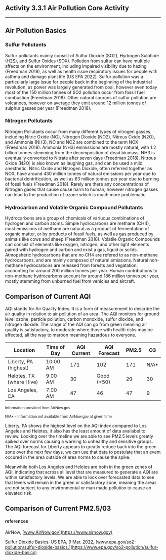 ## Activity 3.3.1 Air Pollution Core Activity

---

## Air Pollution Basics

### Sulfur Pollutants

Sulfur pollutants mainly consist of Sulfur Dioxide (SO2), Hydrogen Sulphide (H2S), and Sulfur Oxides (SOX). 
Pollution from sulfur can have multiple affects on the environment, including impaired visibility due to hazing (Freedman 2018), 
as well as health issue respiratory issues for people with asthma and damage plant life (US EPA 2022).
Sulfur pollution was a particularly large issue for people back in the beginning of the industrial revolution, as power was
largely generated from coal, however even today most of the 150 million tonnes of SO2 pollution occur from fossil fuel combustion (Freedman 2018).
Other natural sources of sulfur pollution are volcanoes, however on average they emit around 12 million tonnes of sulphur gasses
per year (Freedman 2018).

### Nitrogen Pollutants

Nitrogen Pollutants occur from many different types of nitrogen gasses, including Nitric Oxide (NO), Nitrogen Dioxide (NO2), 
Nitrous Oxide (N2O), and Ammonia (NH3), NO and NO2 are combined to the term NOX (Freedman 2018).
Ammonia (NH3) emmissions are mostly natural, with 1.2 billion tonnes stemming from the decomposition of dead biomass, NH3 is
eventually converted to Nitrate after seven days (Freedman 2018).
Nitrous Oxide (N2O) is also known as laughing gas, and can be used a mild anesthetic. 
Nitric Oxide and Nitrogen Dioxide, often referred together as NOX, have around 430 million tonnes of natural emissions per year
due to bacterial dentrification, as well as 83 million tonnes per year due to burning of fossil fuels (Freedman 2018).
Rarely are there any concentrations of Nitrogen gases that cause cause harm to human, however nitrogen gasses can lead to the 
production of ozone which is much more problematic. 

### Hydrocarbon and Volatile Organic Compound Pollutants

Hydrocarbons are a group of chemicals of variuous combinations of hydrogen and carbon atoms. 
Simple hydrocarbons are methane (CH4), most emissions of methane are natural as a product of fermentation of organic matter, or 
by products of fossil fuels, as well as gas produced by animals like cows and sheep (Freedman 2018). 
Volatile Organic Compounds can consist of elements like oxygen, nitrogen, and other light elements paired with hydrogen and carbon
and exist a gas, liquid or solids.
Atmopsheric hydrocarbons that are no CH4 are refered to as non-methane hydrocarbons, and are mainly composed of natural emissions.
Natural non-methane hydrocarbons are released from forests and vegatation, accounting for around 200 million tonnes per year.
Human contributions to non-methane hydrocarbons account for around 186 million tonnes per year, mostly stemming from unburned fuel
from vehicles and aircraft. 

## Comparison of Current AQI

AQI stands for Air Quality Index. It is a form of measurement to describe the air quality in relation to air pollution of an area.
The AQI monitors for ground level ozone, particle pollution, carbon monoxide, sulfur dioxide, and nitrogen dioxide. 
The range of the AQI can go from green meaning air quality is satisfactory, to moderate where those with health risks may be affected,
all the way to maroon meaning hazardous to everyone.

| Location | Time of Day | AQI Current | AQI Forecast | PM2.5 | O3 |
|---|---|---|---|---|---|
Liberty, PA (highest) | 10:00 AM | 171 | 102 | 171 | N/A\* |
Helotes, TX (where I live) | 9:00 AM | 30 | Good (<50) | 20 | 30 |
Los Angeles, CA | 7:00 AM | 47 | 46 | 47 | 9 |

<sup>Information provided from AirNow.gov</sup>

<sup>N/A\* - Information not available from AirNow.gov at given time</sup>

Liberty, PA shows the highest level on the AQI index compared to Los Angeles and Helotes, it also has the least amount of data availabel
to review.
Looking over the timeline we are able to see PM2.5 levels greatly spiked over norms causing a warning to unhealthy and sensitive groups.
The AQI forecast for Liberty appears to greatly reduce back into the green zone over the next few days, we can use that data to
postulate that an event occured in the area outside of area norms to cause the spike. 

Meanwhile both Los Angeles and Helotes are both in the green zones of AQI, indicating that across all level that are measured to
generate a AQI are within satisfactory levels. 
We are able to look over forecasted data to see that levels will remain in the green or satisfactory zone, meaning the areas are not
subject to any environmental or man made pollution to cause an elevated risk.

## Comparison of Current PM2.5/03



#### references
AirNow, [www.AirNow.gov](https://www.airnow.gov)

Sulfur Dioxide Basics. US EPA, 9 Mar. 2022, [www.epa.gov/so2-pollution/sulfur-dioxide-basics.](https://www.epa.gov/so2-pollution/sulfur-dioxide-basics)


